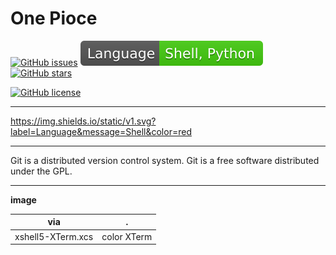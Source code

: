 # One Pioce


[![GitHub issues](https://img.shields.io/github/issues/mainiubaba/One.svg?style=popout)](https://github.com/mainiubaba/One/issues)
[![GitHub Language](./image/language.png)](https://github.com/mainiubaba/One/image/language.png)
[![GitHub stars](https://img.shields.io/github/stars/mainiubaba/One.svg?style=social)](https://github.com/mainiubaba/One/stargazers)


[![GitHub license](https://img.shields.io/github/license/mainiubaba/One.svg?color=red&style=popout)](https://github.com/mainiubaba/One)

---

https://img.shields.io/static/v1.svg?label=Language&message=Shell&color=red

---

Git is a distributed version control system. Git is a free software distributed under the GPL.


---

**image**

|via|.|
|-|-|
|xshell5-XTerm.xcs| color XTerm|
